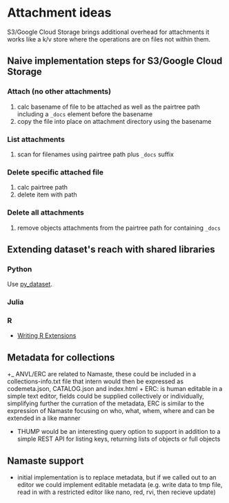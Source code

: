 
# Attachment ideas

S3/Google Cloud Storage brings additional overhead for attachments it works 
like a k/v store where the operations are on files not within them.

## Naive implementation steps for S3/Google Cloud Storage

### Attach (no other attachments)

1. calc basename of file to be attached as well as the 
   pairtree path including a `_docs` element before the basename
2. copy the file into place on attachment directory using the basename

### List attachments

1. scan for filenames using pairtree path plus `_docs` suffix 

### Delete specific attached file

1. calc pairtree path
2. delete item with path

### Delete all attachments

1. remove objects attachments from the pairtree path for containing `_docs` 

## Extending dataset's reach with shared libraries

### Python

Use [py_dataset](https://github.com/caltechlibrary/py_dataset).


### Julia

### R

+ [Writing R Extensions](https://cran.r-project.org/doc/manuals/R-exts.html)

## Metadata for collections

+_ ANVL/ERC are related to Namaste, these could be included in a collections-info.txt file that intern would then be expressed as codemeta.json, CATALOG.json and index.html
    + ERC: is human editable in a simple text editor, fields could be supplied collectively or individually, simplifying further the curration of the metadata, ERC is similar to the expression of Namaste focusing on who, what, whem, where and can be extended in a like manner
+ THUMP would be an interesting query option to support in addition to a simple REST API for listing keys, returning lists of objects or full objects


## Namaste support

+ initial implementation is to replace metadata, but if we called out to an editor we could implement editable metadata (e.g. write data to tmp file, read in with a restricted editor like nano, red, rvi, then recieve update)

